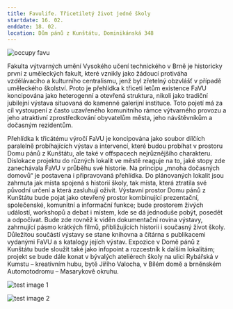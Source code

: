```yaml
---
title: Favulife. Třicetiletý život jedné školy
startdate: 16. 02.
enddate: 18. 02.
location: Dům pánů z Kunštátu, Dominikánská 348
---
```

![occupy favu](/static/img/rectangle-1.png "occupy favu")

Fakulta výtvarných umění Vysokého učení technického v Brně je historicky první z uměleckých fakult, které vznikly jako žádoucí protiváha vzdělávacího 
a kulturního centralismu, jenž byl zřetelný obzvlášť 
v případě uměleckého školství. Proto je přehlídka k třiceti letům existence FaVU koncipována jako heterogenní a otevřená struktura, nikoli jako tradiční jubilejní výstava situovaná do kamenné galerijní instituce. Toto pojetí má za cíl vystoupení z často uzavřeného komunitního rámce výtvarného provozu 
a jeho atraktivní zprostředkování obyvatelům města, jeho návštěvníkům a dočasným rezidentům.

Přehlídka k třicátému výročí FaVU je koncipována jako soubor dílčích paralelně probíhajících výstav a intervencí, které budou probíhat v prostoru Domu pánů z Kunštátu, ale také v offspacech nejrůznějšího charakteru. Dislokace projektu do různých lokalit ve městě reaguje na to, jaké stopy zde zanechávala FaVU v průběhu své historie. Na principu „mnoha dočasných domovů“ je postavena i připravovaná přehlídka. Do plánovaných lokalit jsou zahrnuta jak místa spojená s historií školy, tak místa, která ztratila své původní určení a která zasluhují oživit. Výstavní prostor Domu pánů z Kunštátu bude pojat jako otevřený prostor kombinující prezentační, společenské, komunitní a informační funkce; bude prostorem živých událostí, workshopů a debat i místem, kde se dá jednoduše pobýt, posedět a odpočívat. Bude zde rovněž k viděn dokumentační rovina výstavy, zahrnující pásmo krátkých filmů, přibližujících historii i současný život školy. Důležitou součástí výstavy se stane knihovna a čítárna s publikacemi vydanými FaVU a s katalogy jejích výstav. Expozice v Domě pánů z Kunštátu bude sloužit také jako infopoint a rozcestník k dalším lokalitám; projekt se bude dále konat v bývalých ateliérech školy na ulici Rybářská v Kumstu – kreativním hubu, bytě Jiřího Valocha, v Bílém domě a brněnském Automotodromu – Masarykově okruhu.

![test image 1](/static/img/rectangle-2.png "test image 1")

![test image 2](/static/img/rectangle-3.png "test image 2")